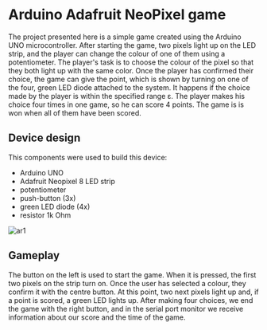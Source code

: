 # Arduino Adafruit NeoPixel game
The project presented here is a simple game created using the Arduino UNO microcontroller.
After starting the game, two pixels light up on the LED strip, and the player can change the colour of one of them
using a potentiometer. The player's task is to choose the colour of the pixel so that they both light up with the same color.
Once the player has confirmed their choice, the game can give the point, which is shown by turning on one of the four, green LED diode attached to the system.
It happens if the choice made by the player is within the specified range ε.
The player makes his choice four times in one game, so he can score 4 points. The game is is won when all of them have been scored.

## Device design
This components were used to build this device:
- Arduino UNO
- Adafruit Neopixel 8 LED strip
- potentiometer
- push-button (3x)
- green LED diode (4x)
- resistor 1k Ohm

![ar1](https://github.com/bujniasz/Arduino-AdafruitNeopixel-game/assets/149008651/2e1a9743-c320-4ff3-a95b-88069fcd6ec6)

## Gameplay
The button on the left is used to start the game. When it is pressed, the first two pixels on the strip turn on. Once the user has selected a colour, they confirm it with the centre button. At this point, two next pixels light up and, if a point is scored, a green LED lights up. After making four choices, we end the game with the right button, and in the serial port monitor we receive information about our score and the time of the game.


